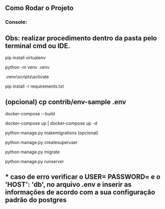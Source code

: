 ## Como Rodar o Projeto

### Console:
## Obs: realizar procedimento dentro da pasta pelo terminal cmd ou IDE.

pip install virtualenv

python -m venv .venv

.venv\scripts\activate

pip install -r requirements.txt

## (opcional) cp contrib/env-sample .env

docker-compose --build

docker-compose up | docker-compose up -d

python manage.py makemigrations  (opcional)

python manage.py createsuperuser

python manage.py migrate

python manage.py runserver

## * caso de erro verificar o USER= PASSWORD=  e o 'HOST': 'db', no arquivo .env e inserir as informações de acordo com a sua configuração padrão do postgres
